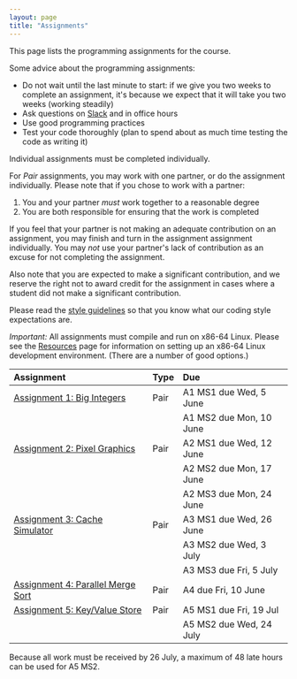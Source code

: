 ```yaml
---
layout: page
title: "Assignments"
---
```


This page lists the programming assignments for the course.

Some advice about the programming assignments:

* Do not wait until the last minute to start: if we give you two weeks
  to complete an assignment, it's because we expect that it will take you
  two weeks (working steadily)
* Ask questions on [Slack](https://jhucsf.slack.com) and in office hours
* Use good programming practices
* Test your code thoroughly (plan to spend about as much time testing the code
  as writing it)

Individual assignments must be completed individually.

For *Pair* assignments, you may work with one partner, or do the assignment
individually. Please note that if you chose to work with a partner:

1. You and your partner *must* work together to a reasonable degree
2. You are both responsible for ensuring that the work is completed

If you feel that your partner is not making an adequate contribution on an
assignment, you may finish and turn in the assignment assignment individually.
You may *not* use your partner's lack of contribution as an excuse for not
completing the assignment.

Also note that you are expected to make a significant contribution, and we
reserve the right not to award credit for the assignment in cases where a
student did not make a significant contribution.

Please read the [style guidelines](/resources/style) so that you know what
our coding style expectations are.

*Important:* All assignments must compile and run on x86-64 Linux.
Please see the [Resources](/resources) page for information on setting
up an x86-64 Linux development environment. (There are a number of good options.)

| Assignment                                                 | Type | Due                     |
|:-----------------------------------------------------------|:-----|:------------------------|
| [Assignment 1: Big Integers](/assignments/assign01)        | Pair | A1 MS1 due Wed, 5 June  |
|                                                            |      | A1 MS2 due Mon, 10 June |
| [Assignment 2: Pixel Graphics](/assignments/assign02)      | Pair | A2 MS1 due Wed, 12 June |
|                                                            |      | A2 MS2 due Mon, 17 June |
|                                                            |      | A2 MS3 due Mon, 24 June |
| [Assignment 3: Cache Simulator](/assignments/assign03)     | Pair | A3 MS1 due Wed, 26 June |
|                                                            |      | A3 MS2 due Wed, 3 July  |
|                                                            |      | A3 MS3 due Fri, 5 July  |
| [Assignment 4: Parallel Merge Sort](/assignments/assign04) | Pair | A4 due Fri, 10 June     |
| [Assignment 5: Key/Value Store](/assignments/assign05)     | Pair | A5 MS1 due Fri, 19 Jul  |
|                                                            |      | A5 MS2 due Wed, 24 July |


Because all work must be received by 26 July, a maximum of 48 late hours can be
used for A5 MS2.